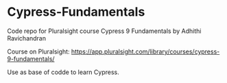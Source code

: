 # Cypress-Fundamentals
Code repo for Pluralsight course Cypress 9 Fundamentals by Adhithi Ravichandran

Course on Pluralsight: https://app.pluralsight.com/library/courses/cypress-9-fundamentals/

Use as base of codde to learn Cypress.

